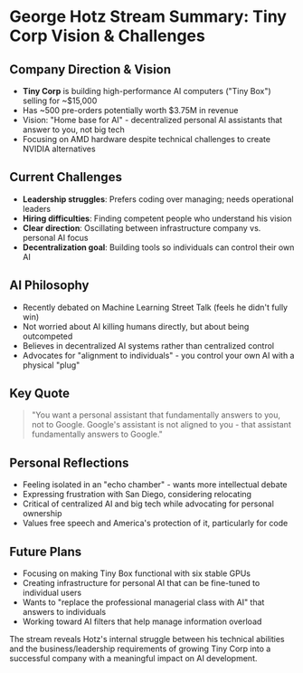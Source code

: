# George Hotz Stream Summary: Tiny Corp Vision & Challenges

## Company Direction & Vision
- **Tiny Corp** is building high-performance AI computers ("Tiny Box") selling for ~$15,000
- Has ~500 pre-orders potentially worth $3.75M in revenue
- Vision: "Home base for AI" - decentralized personal AI assistants that answer to you, not big tech
- Focusing on AMD hardware despite technical challenges to create NVIDIA alternatives

## Current Challenges
- **Leadership struggles**: Prefers coding over managing; needs operational leaders
- **Hiring difficulties**: Finding competent people who understand his vision
- **Clear direction**: Oscillating between infrastructure company vs. personal AI focus
- **Decentralization goal**: Building tools so individuals can control their own AI

## AI Philosophy
- Recently debated on Machine Learning Street Talk (feels he didn't fully win)
- Not worried about AI killing humans directly, but about being outcompeted
- Believes in decentralized AI systems rather than centralized control
- Advocates for "alignment to individuals" - you control your own AI with a physical "plug"

## Key Quote
> "You want a personal assistant that fundamentally answers to you, not to Google. Google's assistant is not aligned to you - that assistant fundamentally answers to Google."

## Personal Reflections
- Feeling isolated in an "echo chamber" - wants more intellectual debate
- Expressing frustration with San Diego, considering relocating
- Critical of centralized AI and big tech while advocating for personal ownership
- Values free speech and America's protection of it, particularly for code

## Future Plans
- Focusing on making Tiny Box functional with six stable GPUs
- Creating infrastructure for personal AI that can be fine-tuned to individual users
- Wants to "replace the professional managerial class with AI" that answers to individuals
- Working toward AI filters that help manage information overload

The stream reveals Hotz's internal struggle between his technical abilities and the business/leadership requirements of growing Tiny Corp into a successful company with a meaningful impact on AI development.